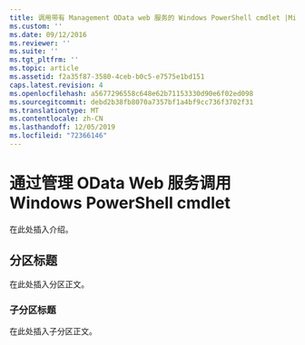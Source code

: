 ```yaml
---
title: 调用带有 Management OData web 服务的 Windows PowerShell cmdlet |Microsoft Docs
ms.custom: ''
ms.date: 09/12/2016
ms.reviewer: ''
ms.suite: ''
ms.tgt_pltfrm: ''
ms.topic: article
ms.assetid: f2a35f87-3580-4ceb-b0c5-e7575e1bd151
caps.latest.revision: 4
ms.openlocfilehash: a5677296558c648e62b71153330d90e6f02ed098
ms.sourcegitcommit: debd2b38fb8070a7357bf1a4bf9cc736f3702f31
ms.translationtype: MT
ms.contentlocale: zh-CN
ms.lasthandoff: 12/05/2019
ms.locfileid: "72366146"
---
```

# <a name="invoking-windows-powershell-cmdlets-with-management-odata-web-services"></a>通过管理 OData Web 服务调用 Windows PowerShell cmdlet

在此处插入介绍。

## <a name="section-heading"></a>分区标题

在此处插入分区正文。

### <a name="subsection-heading"></a>子分区标题

在此处插入子分区正文。